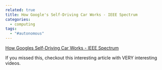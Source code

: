 ```yaml
---
related: true
title: How Google's Self-Driving Car Works - IEEE Spectrum
categories:
  - computing
tags:
  - "#autonomous"
---
```

[How Googles Self-Driving Car Works - IEEE Spectrum][1]

If you missed this, checkout this interesting article with VERY
interesting videos.

[1]: http://m.spectrum.ieee.org/automaton/robotics/artificial-intelligence/how-google-self-driving-car-works

